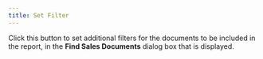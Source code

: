 ```yaml
---
title: Set Filter
---
```



Click this button to set additional filters for the documents to be  included in the report, in the **Find Sales 
 Documents** dialog box that is displayed.
